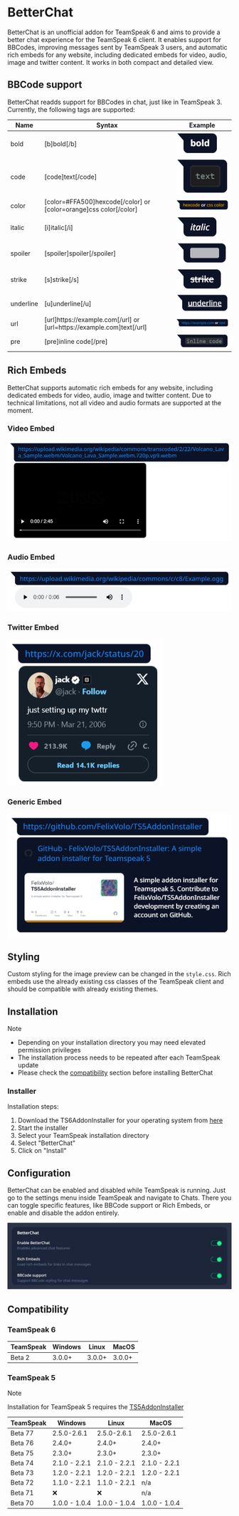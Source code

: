 # BetterChat #
BetterChat is an unofficial addon for TeamSpeak 6 and aims to provide a better chat experience for the TeamSpeak 6 client.
It enables support for BBCodes, improving messages sent by TeamSpeak 3 users, and automatic rich embeds for any website, including dedicated embeds for video, audio, image and twitter content.
It works in both compact and detailed view.

## BBCode support ##  
BetterChat readds support for BBCodes in chat, just like in TeamSpeak 3.
Currently, the following tags are supported:

| Name | Syntax  | Example |
| ---- | ------- | ------- |
| bold  | [b]bold[/b] | ![bold](images/bbcodes/bold.png) |
| code | [code]text[/code] | ![code](images/bbcodes/code.png) |
| color | [color=#FFA500]hexcode[/color] or [color=orange]css color[/color] | ![color](images/bbcodes/color.png) |
| italic | [i]italic[/i] | ![italic](images/bbcodes/italic.png) |
| spoiler | [spoiler]spoiler[/spoiler] | ![spoiler](images/bbcodes/spoiler.png) |
| strike | [s]strike[/s] | ![strike](images/bbcodes/strike.png) |
| underline | [u]underline[/u] | ![underline](images/bbcodes/underline.png) |
| url | [url]ht<span>tps://example.com[/url] or [url=ht<span>tps://example.com]text[/url] | ![url](images/bbcodes/url.png) |
| pre | [pre]inline code[/pre] | ![pre](images/bbcodes/pre.png) |

## Rich Embeds ##
BetterChat supports automatic rich embeds for any website, including dedicated embeds for video, audio, image and twitter content.
Due to technical limitations, not all video and audio formats are supported at the moment.

### Video Embed ###
![Video Embed](images/embeds/video.png)

### Audio Embed ###
![Audio Embed](images/embeds/audio.png)

### Twitter Embed ###
![Twitter Embed](images/embeds/twitter.png)

### Generic Embed ###
![Generic Embed](images/embeds/generic.png)

## Styling ##
Custom styling for the image preview can be changed in the `style.css`.
Rich embeds use the already existing css classes of the TeamSpeak client and should be compatible with already existing themes.

## Installation ##
> [!NOTE]
> * Depending on your installation directory you may need elevated permission privileges
> * The installation process needs to be repeated after each TeamSpeak update
> * Please check the [compatibility](https://github.com/Exopandora/BetterChat#compatibility) section before installing BetterChat

### Installer ###
Installation steps:
1. Download the TS6AddonInstaller for your operating system from [here](https://github.com/Exopandora/TS6AddonInstaller/releases)
2. Start the installer
3. Select your TeamSpeak installation directory
4. Select "BetterChat"
5. Click on "Install"

## Configuration ##
BetterChat can be enabled and disabled while TeamSpeak is running.
Just go to the settings menu inside TeamSpeak and navigate to Chats.
There you can toggle specific features, like BBCode support or Rich Embeds, or enable and disable the addon entirely.

![BetterChat Settings](images/settings.png)

## Compatibility ##

### TeamSpeak 6 ###
| TeamSpeak | Windows | Linux | MacOS |
| --------- | ------- | ----- | ----- |
| Beta 2 | 3.0.0+ | 3.0.0+ | 3.0.0+ |

### TeamSpeak 5 ###
> [!NOTE]
> Installation for TeamSpeak 5 requires the [TS5AddonInstaller](https://github.com/FelixVolo/TS5AddonInstaller/releases)

| TeamSpeak | Windows | Linux | MacOS |
| --------- | ------- | ----- | ----- |
| Beta 77 | 2.5.0-2.6.1 | 2.5.0-2.6.1 | 2.5.0-2.6.1 |
| Beta 76 | 2.4.0+ | 2.4.0+ | 2.4.0+ |
| Beta 75 | 2.3.0+ | 2.3.0+ | 2.3.0+ |
| Beta 74 | 2.1.0 - 2.2.1 | 2.1.0 - 2.2.1 | 2.1.0 - 2.2.1 |
| Beta 73 | 1.2.0 - 2.2.1 | 1.2.0 - 2.2.1 | 1.2.0 - 2.2.1 |
| Beta 72 | 1.1.0 - 2.2.1 | 1.1.0 - 2.2.1 | n/a |
| Beta 71 | ❌ | ❌ | n/a |
| Beta 70 | 1.0.0 - 1.0.4 | 1.0.0 - 1.0.4 | 1.0.0 - 1.0.4 |
